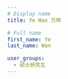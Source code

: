 ```yaml
---
# Display name
title: Ye Wan 万晔

# Full name
first_name: Ye
last_name: Wan

user_groups:
  - 硕士研究生
---
```


